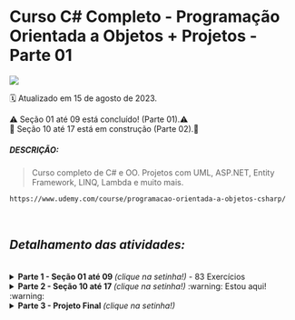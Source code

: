 # Curso C# Completo - Programação Orientada a Objetos + Projetos - Parte 01
<img src="https://img.shields.io/static/v1?label=Nélio Alves&message=UDEMY&color=7159c1&style=for-the-badge"/>

:spiral_calendar: Atualizado em 15 de agosto de 2023.

⚠️ Seção 01 até 09 está concluído! (Parte 01).⚠️<br>
:construction: Seção 10 até 17 está em construção (Parte 02).:construction:<br>

##### DESCRIÇÃO:

>Curso completo de C# e OO. Projetos com UML, ASP.NET, Entity Framework, LINQ, Lambda e muito mais.

```bash
https://www.udemy.com/course/programacao-orientada-a-objetos-csharp/
```
<br>

## <i> Detalhamento das atividades: </i>
<br>
<details>
  <summary> <b> Parte 1 - Seção 01 até 09 </b> <i>(clique na setinha!)</i> - 83 Exercícios </summary><br>

*Repositório Parte 2 - Branch master*

```bash
https://github.com/nataliasouza/pratica-poo-csharp
```
<br>
  
Seção 1. Apresentação do curso e orientações.

Seção 2. Introdução a C# e .Net.

Seção 3. Recapitulação de Lógica de Programação. 

Seção 4. Classes, atributos, Métodos, Membros Estáticos. 

Seção 5. Construtores, Palavra This, Sobrecarga, Encapsulamento.

Seção 6. Comportamento de mémoria, Arrays, Listas. 

Seção 7. Tópicos especiais em C# - Parte 1. 

Seção 8. Nivelamento Git e Github. 

Seção 9. Enumerações e composição. 

<br>

</details>

<details>
  <summary> <b> Parte 2 - Seção 10 até 17 </b> <i>(clique na setinha!)</i> :warning: Estou aqui! :warning:</summary><br>

*Repositório Parte 2 - Branch master*

```bash
https://github.com/nataliasouza/pratica-poo-csharp-parte02
```
<br>

Seção 10. Herança e Polimorfismo. 

Seção 11. Tratamento de Exceções.

Seção 12. Projeto: Sistema de Jogo de Xadrez.

Seção 13. Trabalhando com arquivos.

Seção 14. Interfaces.

Seção 15. Generics, Set, Dictionary.

Seção 16. Tópicos especiais em C# - Parte 2.

Seção 17. Expressões Lambda, Delegates, LINQ.

<br>

</details>

<details>
  <summary> <b> Parte 3 - Projeto Final </b> <i>(clique na setinha!)</i> </summary><br>

Seção 18. Projeto: Sistema Web com ASP .NET Core MVC e EF.

*Repositório Parte 3 - Branch master* (A ser criado!)

```bash
https://github.com/nataliasouza/
```
<br>

</details>
<br>
